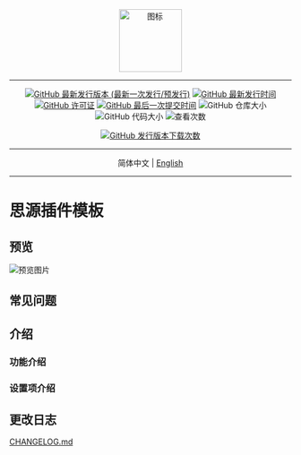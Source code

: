 <div align="center">
<img alt="图标" src="https://cdn.jsdelivr.net/gh/Zuoqiu-Yingyi/siyuan-plugin-template/public/icon.png" style="width: 8em; height: 8em;">

---

[![GitHub 最新发行版本 (最新一次发行/预发行)](https://img.shields.io/github/v/release/Zuoqiu-Yingyi/siyuan-plugin-template?include_prereleases&style=flat-square)](https://github.com/Zuoqiu-Yingyi/siyuan-plugin-template/releases/latest)
[![GitHub 最新发行时间](https://img.shields.io/github/release-date/Zuoqiu-Yingyi/siyuan-plugin-template?style=flat-square)](https://github.com/Zuoqiu-Yingyi/siyuan-plugin-template/releases/latest)
[![GitHub 许可证](https://img.shields.io/github/license/Zuoqiu-Yingyi/siyuan-plugin-template?style=flat-square)](https://github.com/Zuoqiu-Yingyi/siyuan-plugin-template/blob/main/LICENSE)
[![GitHub 最后一次提交时间](https://img.shields.io/github/last-commit/Zuoqiu-Yingyi/siyuan-plugin-template?style=flat-square)](https://github.com/Zuoqiu-Yingyi/siyuan-plugin-template/commits/main)
![GitHub 仓库大小](https://img.shields.io/github/repo-size/Zuoqiu-Yingyi/siyuan-plugin-template?style=flat-square)
![GitHub 代码大小](https://img.shields.io/github/languages/code-size/Zuoqiu-Yingyi/siyuan-plugin-template.svg?style=flat-square)
![查看次数](https://hits.b3log.org/Zuoqiu-Yingyi/siyuan-plugin-template.svg)

<!-- ![jsDelivr 查看次數 (GitHub)](https://img.shields.io/jsdelivr/gh/hy/Zuoqiu-Yingyi/siyuan-packages-template?style=flat-square) -->

[![GitHub 发行版本下载次数](https://img.shields.io/github/downloads/Zuoqiu-Yingyi/siyuan-plugin-template/total?style=flat-square)](https://github.com/Zuoqiu-Yingyi/siyuan-plugin-template/releases)

---

简体中文 \| [English](./README.md)

---

</div>

# 思源插件模板

## 预览

![预览图片](https://cdn.jsdelivr.net/gh/Zuoqiu-Yingyi/siyuan-plugin-template/public/preview.png)

## 常见问题

## 介绍

### 功能介绍

### 设置项介绍

## 更改日志

[CHANGELOG.md](https://github.com/Zuoqiu-Yingyi/siyuan-plugin-template/blob/main/CHANGELOG.md)

